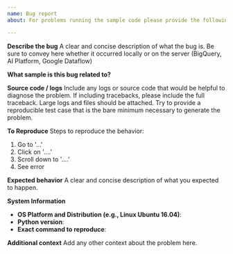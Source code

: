 ```yaml
---
name: Bug report
about: For problems running the sample code please provide the following information.

---
```


**Describe the bug**
A clear and concise description of what the bug is. Be sure to convey here whether it occurred locally or on the server (BigQuery, AI Platform, Google Dataflow)

**What sample is this bug related to?**

**Source code / logs**
Include any logs or source code that would be helpful to diagnose the problem. If including tracebacks, please include the full traceback. Large logs and files should be attached. Try to provide a reproducible test case that is the bare minimum necessary to generate the problem.

**To Reproduce**
Steps to reproduce the behavior:
1. Go to '...'
2. Click on '....'
3. Scroll down to '....'
4. See error

**Expected behavior**
A clear and concise description of what you expected to happen.

**System Information**
- **OS Platform and Distribution (e.g., Linux Ubuntu 16.04)**:
- **Python version**:
- **Exact command to reproduce**:

**Additional context**
Add any other context about the problem here.